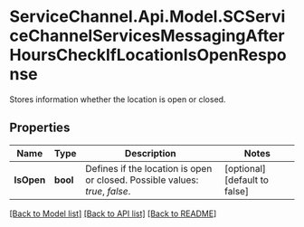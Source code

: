 # ServiceChannel.Api.Model.SCServiceChannelServicesMessagingAfterHoursCheckIfLocationIsOpenResponse
Stores information whether the location is open or closed.

## Properties

Name | Type | Description | Notes
------------ | ------------- | ------------- | -------------
**IsOpen** | **bool** | Defines if the location is open or closed. Possible values: *true*, *false*. | [optional] [default to false]

[[Back to Model list]](../README.md#documentation-for-models) [[Back to API list]](../README.md#documentation-for-api-endpoints) [[Back to README]](../README.md)

